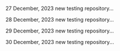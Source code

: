 27 December, 2023
new testing repository...

28 December, 2023
new testing repository...

29 December, 2023
new testing repository...

30 December, 2023
new testing repository...

